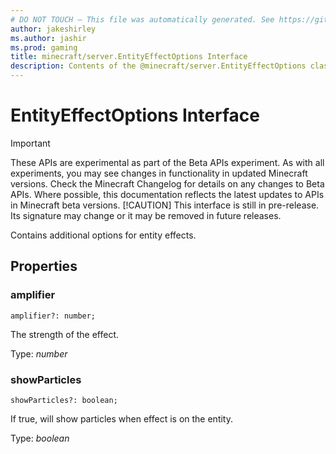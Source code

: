 ```yaml
---
# DO NOT TOUCH — This file was automatically generated. See https://github.com/mojang/minecraftapidocsgenerator to modify descriptions, examples, etc.
author: jakeshirley
ms.author: jashir
ms.prod: gaming
title: minecraft/server.EntityEffectOptions Interface
description: Contents of the @minecraft/server.EntityEffectOptions class.
---
```

# EntityEffectOptions Interface
>[!IMPORTANT]
>These APIs are experimental as part of the Beta APIs experiment. As with all experiments, you may see changes in functionality in updated Minecraft versions. Check the Minecraft Changelog for details on any changes to Beta APIs. Where possible, this documentation reflects the latest updates to APIs in Minecraft beta versions.
> [!CAUTION]
> This interface is still in pre-release.  Its signature may change or it may be removed in future releases.

Contains additional options for entity effects.

## Properties

### **amplifier**
`amplifier?: number;`

The strength of the effect.

Type: *number*

### **showParticles**
`showParticles?: boolean;`

If true, will show particles when effect is on the entity.

Type: *boolean*
